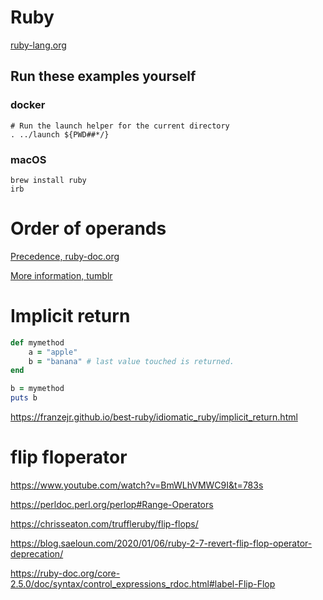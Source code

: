 # Ruby

[ruby-lang.org](https://www.ruby-lang.org/en/)

## Run these examples yourself

### docker

```
# Run the launch helper for the current directory
. ../launch ${PWD##*/}
```

### macOS

```
brew install ruby
irb
```

# Order of operands


[Precedence, ruby-doc.org](https://ruby-doc.org/3.3.0/syntax/precedence_rdoc.html)

[More information, tumblr](https://whatthefuckruby.tumblr.com/post/70164947137/irb-not-true-false-true-irb-not-true)


# Implicit return

```ruby
def mymethod
    a = "apple" 
    b = "banana" # last value touched is returned. 
end

b = mymethod
puts b
```
https://franzejr.github.io/best-ruby/idiomatic_ruby/implicit_return.html

# flip floperator

https://www.youtube.com/watch?v=BmWLhVMWC9I&t=783s

https://perldoc.perl.org/perlop#Range-Operators

https://chrisseaton.com/truffleruby/flip-flops/

https://blog.saeloun.com/2020/01/06/ruby-2-7-revert-flip-flop-operator-deprecation/

https://ruby-doc.org/core-2.5.0/doc/syntax/control_expressions_rdoc.html#label-Flip-Flop
